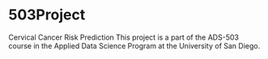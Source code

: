 # 503Project

Cervical Cancer Risk Prediction
This project is a part of the ADS-503 course in the Applied Data Science Program at the University of San Diego.
